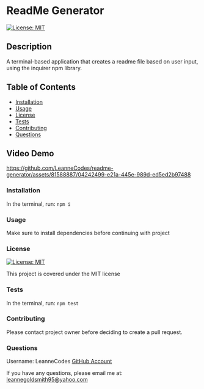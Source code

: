# ReadMe Generator
  [![License: MIT](https://img.shields.io/badge/License-MIT-yellow.svg)](https://opensource.org/licenses/MIT)
  ## Description
  A terminal-based application that creates a readme file based on user input, using the inquirer npm library.
  ## Table of Contents
  - [Installation](#installation)
  - [Usage](#usage)
  - [License](#license)
  - [Tests](#tests)
  - [Contributing](#contributing)
  - [Questions](#questions)


  ## Video Demo
  https://github.com/LeanneCodes/readme-generator/assets/81588887/04242499-e21a-445e-989d-ed5ed2b97488


  ### Installation
  In the terminal, run:
  ``` npm i ```
  ### Usage
  Make sure to install dependencies before continuing with project
  ### License
  [![License: MIT](https://img.shields.io/badge/License-MIT-yellow.svg)](https://opensource.org/licenses/MIT)
  

  This project is covered under the MIT license
  ### Tests
  In the terminal, run:
  ``` npm test ```
  ### Contributing
  Please contact project owner before deciding to create a pull request.
  ### Questions
  Username: LeanneCodes [GitHub Account](https://github.com/LeanneCodes/)
  

  If you have any questions, please email me at: leannegoldsmith95@yahoo.com
